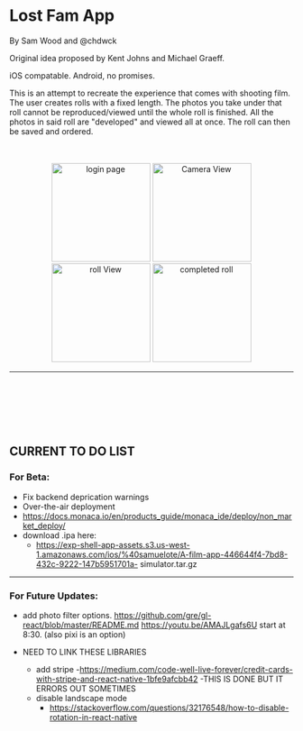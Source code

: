 # Lost Fam App
By Sam Wood and @chdwck


Original idea proposed by Kent Johns and Michael Graeff.

iOS compatable. Android, no promises.


This is an attempt to recreate the experience that comes with shooting film. The user creates rolls with a fixed length. The photos you take under that roll cannot be reproduced/viewed until the whole roll is finished. All the photos in said roll are "developed" and viewed all at once. The roll can then be saved and ordered.
<br />
<br />
<br />

<p align="center">
  <img src="https://github.com/Samuelote/Lost_Fam_App/blob/master/assets/IMG-2780.JPG" width="175" title="Login Page" alt="login page">
  <img src="https://github.com/Samuelote/Lost_Fam_App/blob/master/assets/IMG-2777.JPG" width="175" title="Camera View">
  <img src="https://github.com/Samuelote/Lost_Fam_App/blob/master/assets/IMG-2778.JPG" width="175" title="Roll View" alt="roll View">
  <img src="https://github.com/Samuelote/Lost_Fam_App/blob/master/assets/IMG-2779.JPG" width="175" title="Completed Roll" alt="completed roll">
</p>

- - - -
<br />
<br />
<br />
<br />
<br />


## CURRENT TO DO LIST

### For Beta:
- Fix backend deprication warnings
-  Over-the-air deployment
  - https://docs.monaca.io/en/products_guide/monaca_ide/deploy/non_market_deploy/
- download .ipa here:
  - https://exp-shell-app-assets.s3.us-west-1.amazonaws.com/ios/%40samuelote/A-film-app-446644f4-7bd8-432c-9222-147b5951701a-     simulator.tar.gz
<hr>

### For Future Updates:

- add photo filter options. https://github.com/gre/gl-react/blob/master/README.md
https://youtu.be/AMAJLgafs6U start at 8:30. (also pixi is an option)

- NEED TO LINK THESE LIBRARIES
  - add stripe
    -https://medium.com/code-well-live-forever/credit-cards-with-stripe-and-react-native-1bfe9afcbb42
-THIS IS DONE BUT IT ERRORS OUT SOMETIMES
  - disable landscape mode
     - https://stackoverflow.com/questions/32176548/how-to-disable-rotation-in-react-native
